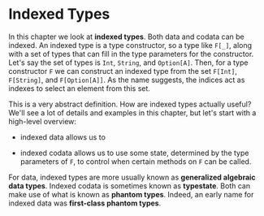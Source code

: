 # Indexed Types

In this chapter we look at **indexed types**. Both data and codata can be indexed. An indexed type is a type constructor, so a type like `F[_]`, along with a set of types that can fill in the type parameters for the constructor. Let's say the set of types is `Int`, `String`, and `Option[A]`. Then, for a type constructor `F` we can construct an indexed type from the set `F[Int]`, `F[String]`, and `F[Option[A]]`. As the name suggests, the indices act as indexes to select an element from this set.

This is a very abstract definition. How are indexed types actually useful? We'll see a lot of details and examples in this chapter, but let's start with a high-level overview:

- indexed data allows us to 

- indexed codata allows us to use some state, determined by the type parameters of `F`, to control when certain methods on `F` can be called.

For data, indexed types are more usually known as **generalized algebraic data types**. Indexed codata is sometimes known as **typestate**. Both can make use of what is known as **phantom types**. Indeed, an early name for indexed data was **first-class phantom types**.
